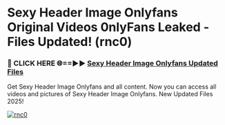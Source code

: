 # Sexy Header Image Onlyfans Original Videos 0nlyFans Leaked - Files Updated! (rnc0)

<h3>🔴 CLICK HERE 🌐==►► <a href="https://tinyurl.com/2wckxsce" rel="nofollow">Sexy Header Image Onlyfans Updated Files</a></h3>

Get Sexy Header Image Onlyfans and all content. Now you can access all videos and pictures of Sexy Header Image Onlyfans. New Updated Files 2025!

[![rnc0](https://i.imgur.com/AFduVYN.gif)](https://tinyurl.com/2wckxsce)
